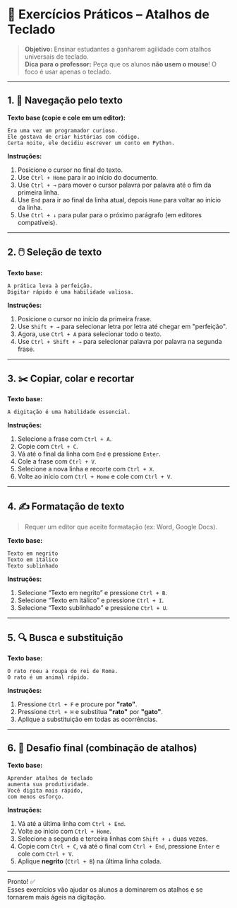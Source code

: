 # 📘 Exercícios Práticos – Atalhos de Teclado

> **Objetivo:** Ensinar estudantes a ganharem agilidade com atalhos universais de teclado.  
> **Dica para o professor:** Peça que os alunos **não usem o mouse**! O foco é usar apenas o teclado.

---

## 1. 🧭 Navegação pelo texto

**Texto base (copie e cole em um editor):**


```
Era uma vez um programador curioso.
Ele gostava de criar histórias com código.
Certa noite, ele decidiu escrever um conto em Python.
```


**Instruções:**
1. Posicione o cursor no final do texto.
2. Use `Ctrl + Home` para ir ao início do documento.
3. Use `Ctrl + →` para mover o cursor palavra por palavra até o fim da primeira linha.
4. Use `End` para ir ao final da linha atual, depois `Home` para voltar ao início da linha.
5. Use `Ctrl + ↓` para pular para o próximo parágrafo (em editores compatíveis).

---

## 2. 🖱️ Seleção de texto

**Texto base:**

```
A prática leva à perfeição.
Digitar rápido é uma habilidade valiosa.
```


**Instruções:**
1. Posicione o cursor no início da primeira frase.
2. Use `Shift + →` para selecionar letra por letra até chegar em "perfeição".
3. Agora, use `Ctrl + A` para selecionar todo o texto.
4. Use `Ctrl + Shift + →` para selecionar palavra por palavra na segunda frase.

---

## 3. ✂️ Copiar, colar e recortar

**Texto base:**

```
A digitação é uma habilidade essencial.
```


**Instruções:**
1. Selecione a frase com `Ctrl + A`.
2. Copie com `Ctrl + C`.
3. Vá até o final da linha com `End` e pressione `Enter`.
4. Cole a frase com `Ctrl + V`.
5. Selecione a nova linha e recorte com `Ctrl + X`.
6. Volte ao início com `Ctrl + Home` e cole com `Ctrl + V`.

---

## 4. ✍️ Formatação de texto

> Requer um editor que aceite formatação (ex: Word, Google Docs).

**Texto base:**

```
Texto em negrito
Texto em itálico
Texto sublinhado
```

**Instruções:**
1. Selecione “Texto em negrito” e pressione `Ctrl + B`.
2. Selecione “Texto em itálico” e pressione `Ctrl + I`.
3. Selecione “Texto sublinhado” e pressione `Ctrl + U`.

---

## 5. 🔍 Busca e substituição

**Texto base:**

```
O rato roeu a roupa do rei de Roma.
O rato é um animal rápido.
```


**Instruções:**
1. Pressione `Ctrl + F` e procure por **"rato"**.
2. Pressione `Ctrl + H` e substitua **"rato"** por **"gato"**.
3. Aplique a substituição em todas as ocorrências.

---

## 6. 🧠 Desafio final (combinação de atalhos)

**Texto base:**

```
Aprender atalhos de teclado
aumenta sua produtividade.
Você digita mais rápido,
com menos esforço.
```


**Instruções:**
1. Vá até a última linha com `Ctrl + End`.
2. Volte ao início com `Ctrl + Home`.
3. Selecione a segunda e terceira linhas com `Shift + ↓` duas vezes.
4. Copie com `Ctrl + C`, vá até o final com `Ctrl + End`, pressione `Enter` e cole com `Ctrl + V`.
5. Aplique **negrito** (`Ctrl + B`) na última linha colada.

---

Pronto! ✅  
Esses exercícios vão ajudar os alunos a dominarem os atalhos e se tornarem mais ágeis na digitação.

<texto>

